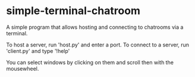 # simple-terminal-chatroom
A simple program that allows hosting and connecting to chatrooms via a terminal.

To host a server, run 'host.py' and enter a port.
To connect to a server, run 'client.py' and type '!help'

You can select windows by clicking on them and scroll then with the mousewheel.
